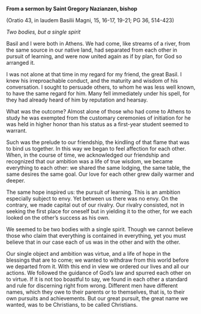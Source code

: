

**From a sermon by Saint Gregory Nazianzen, bishop**

(Oratio 43, in laudem Basilii Magni, 15, 16-17, 19-21; PG 36, 514-423)

_Two bodies, but a single spirit_

Basil and I were both in Athens. We had come, like streams of a river, from the same source in our native land, had separated from each other in pursuit of learning, and were now united again as if by plan, for God so arranged it.

I was not alone at that time in my regard for my friend, the great Basil. I knew his irreproachable conduct, and the maturity and wisdom of his conversation. I sought to persuade others, to whom he was less well known, to have the same regard for him. Many fell immediately under his spell, for they had already heard of him by reputation and hearsay.

What was the outcome? Almost alone of those who had come to Athens to study he was exempted from the customary ceremonies of initiation for he was held in higher honor than his status as a first-year student seemed to warrant.

Such was the prelude to our friendship, the kindling of that flame that was to bind us together. In this way we began to feel affection for each other. When, in the course of time, we acknowledged our friendship and recognized that our ambition was a life of true wisdom, we became everything to each other: we shared the same lodging, the same table, the same desires the same goal. Our love for each other grew daily warmer and deeper.

The same hope inspired us: the pursuit of learning. This is an ambition especially subject to envy. Yet between us there was no envy. On the contrary, we made capital out of our rivalry. Our rivalry consisted, not in seeking the first place for oneself but in yielding it to the other, for we each looked on the other’s success as his own.

We seemed to be two bodies with a single spirit. Though we cannot believe those who claim that everything is contained in everything, yet you must believe that in our case each of us was in the other and with the other.

Our single object and ambition was virtue, and a life of hope in the blessings that are to come; we wanted to withdraw from this world before we departed from it. With this end in view we ordered our lives and all our actions. We followed the guidance of God’s law and spurred each other on to virtue. If it is not too boastful to say, we found in each other a standard and rule for discerning right from wrong. Different men have different names, which they owe to their parents or to themselves, that is, to their own pursuits and achievements. But our great pursuit, the great name we wanted, was to be Christians, to be called Christians.

